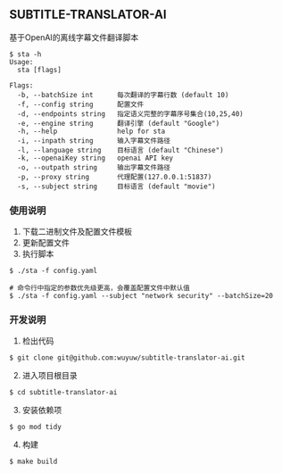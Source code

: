 ## SUBTITLE-TRANSLATOR-AI

基于OpenAI的离线字幕文件翻译脚本
```
$ sta -h
Usage:
  sta [flags]

Flags:
  -b, --batchSize int      每次翻译的字幕行数 (default 10)
  -f, --config string      配置文件
  -d, --endpoints string   指定语义完整的字幕序号集合(10,25,40)
  -e, --engine string      翻译引擎 (default "Google")
  -h, --help               help for sta
  -i, --inpath string      输入字幕文件路径
  -l, --language string    目标语言 (default "Chinese")
  -k, --openaiKey string   openai API key
  -o, --outpath string     输出字幕文件路径
  -p, --proxy string       代理配置(127.0.0.1:51837)
  -s, --subject string     目标语言 (default "movie")
```

### 使用说明
1. 下载二进制文件及配置文件模板
2. 更新配置文件
3. 执行脚本
```
$ ./sta -f config.yaml 

# 命令行中指定的参数优先级更高，会覆盖配置文件中默认值
$ ./sta -f config.yaml --subject "network security" --batchSize=20
```

### 开发说明

1. 检出代码
```
$ git clone git@github.com:wuyuw/subtitle-translator-ai.git
```
2. 进入项目根目录
```
$ cd subtitle-translator-ai
```
3. 安装依赖项
```
$ go mod tidy
```
4. 构建
```
$ make build
```

